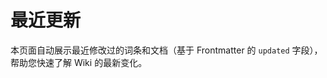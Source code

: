 # 最近更新

本页面自动展示最近修改过的词条和文档（基于 Frontmatter 的 `updated` 字段），帮助您快速了解 Wiki 的最新变化。

<!-- RECENTLY_UPDATED_DOCS -->

